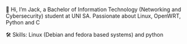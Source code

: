 👋 Hi, I’m Jack, a Bachelor of Information Technology (Networking and Cybersecurity) student at UNI SA. Passionate about Linux, OpenWRT, Python and C

🛠️ Skills: Linux (Debian and fedora based systems) and python
